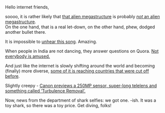 Hello internet friends,

soooo, it is rather likely that [that alien megastructure](http://www.theatlantic.com/science/archive/2015/10/the-most-interesting-star-in-our-galaxy/410023/) is probably [*not* an alien megastructure](http://gizmodo.com/the-many-many-times-astronomers-mistook-mundane-phenom-1736795901).  
On the one hand, that is a real let-down, on the other hand, phew, dodged another bullet there.

It is impossible to [unhear this song](https://youtu.be/9fHX54lhGEg). Amazing.

When people in India are not dancing, they answer questions on Quora. [Not everybody is amused.](http://www.metafilter.com/153933/Colonising-Force)

And just like the internet is slowly shifting around the world and becoming (finally) more diverse, [some of it is reaching countries that were cut off before](http://www.theverge.com/2015/10/15/9534205/cuba-internet-access-google-huawei-government-censorship).

Slightly creepy - [Canon previews a 250MP sensor, super-long telelens and something called ‘Turbulence Removal’.](http://petapixel.com/2015/10/18/a-demo-of-canons-250mp-sensor-and-its-turbulence-removal-feature/)

Now, news from the department of shark selfies: we got one. -ish. It was a toy shark, so there was a toy price. Get diving, folks!